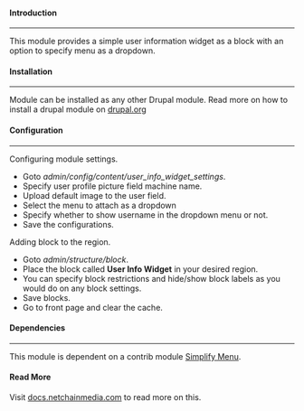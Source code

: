 #### Introduction
____
This module provides a simple user information widget as a block with an option to specify menu as a dropdown. 

#### Installation
____
Module can be installed as any other Drupal module. Read more on how to install a drupal module on [drupal.org](https://www.drupal.org/docs/extending-drupal/installing-modules)

#### Configuration
____
Configuring module settings.
- Goto _admin/config/content/user_info_widget_settings_.
- Specify user profile picture field machine name.
- Upload default image to the user field.
- Select the menu to attach as a dropdown
- Specify whether to show username in the dropdown menu or not.
- Save the configurations.
  
Adding block to the region.
- Goto _admin/structure/block_.
- Place the block called **User Info Widget** in your desired region.
- You can specify block restrictions and hide/show block labels as you would do on any block settings.
- Save blocks.
- Go to front page and clear the cache.


#### Dependencies
____
This module is dependent on a contrib module [Simplify Menu](https://www.drupal.org/project/simplify_menu).

#### Read More
Visit [docs.netchainmedia.com](https://docs.netchainmedia.com/page/drupal/user-info-widget) to read more on this.